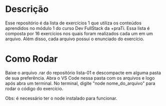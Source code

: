 # Descrição

Esse repositório é da lista de exercícios 1 que utiliza os conteúdos aprendidos no módulo 1 do curso Dev FullStack da +praTi. Essa lista é composta por 16 exercícios nos quais foram realizados cada um em um arquivo. Além disso, cada arquivo possui o enunciado do exercício.

# Como Rodar

Baixe o arquivo .rar do repositório lista-01 e descompacte em alguma pasta de sua preferência. Abra o VS Code nessa pasta com os arquivos e logo após abra um terminal. No terminal, digite "node nome_do_arquivo" para rodar o código do exercício.

Obs: é necessário ter o node instalado para funcionar.
